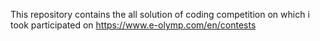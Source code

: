 This repository contains the all solution of coding competition on which i took participated on https://www.e-olymp.com/en/contests
